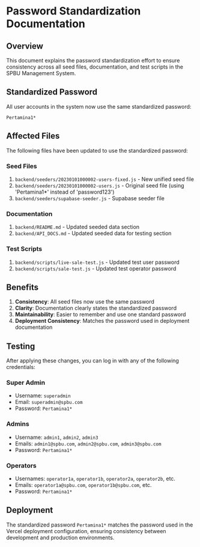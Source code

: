 # Password Standardization Documentation

## Overview
This document explains the password standardization effort to ensure consistency across all seed files, documentation, and test scripts in the SPBU Management System.

## Standardized Password
All user accounts in the system now use the same standardized password:
```
Pertamina1*
```

## Affected Files
The following files have been updated to use the standardized password:

### Seed Files
1. `backend/seeders/20230101000002-users-fixed.js` - New unified seed file
2. `backend/seeders/20230101000002-users.js` - Original seed file (using 'Pertamina1*' instead of 'password123')
3. `backend/seeders/supabase-seeder.js` - Supabase seeder file

### Documentation
1. `backend/README.md` - Updated seeded data section
2. `backend/API_DOCS.md` - Updated seeded data for testing section

### Test Scripts
1. `backend/scripts/live-sale-test.js` - Updated test user password
2. `backend/scripts/sale-test.js` - Updated test operator password

## Benefits
1. **Consistency**: All seed files now use the same password
2. **Clarity**: Documentation clearly states the standardized password
3. **Maintainability**: Easier to remember and use one standard password
4. **Deployment Consistency**: Matches the password used in deployment documentation

## Testing
After applying these changes, you can log in with any of the following credentials:

### Super Admin
- Username: `superadmin`
- Email: `superadmin@spbu.com`
- Password: `Pertamina1*`

### Admins
- Username: `admin1`, `admin2`, `admin3`
- Emails: `admin1@spbu.com`, `admin2@spbu.com`, `admin3@spbu.com`
- Password: `Pertamina1*`

### Operators
- Usernames: `operator1a`, `operator1b`, `operator2a`, `operator2b`, etc.
- Emails: `operator1a@spbu.com`, `operator1b@spbu.com`, etc.
- Password: `Pertamina1*`

## Deployment
The standardized password `Pertamina1*` matches the password used in the Vercel deployment configuration, ensuring consistency between development and production environments.